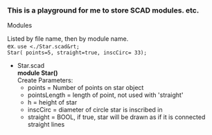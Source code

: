 <h3>
This is a playground for me to store SCAD modules. etc.
</h3>

<p>Modules</p>
<p>Listed by file name, then by module name.<br/>
ex. <code>use &lt./Star.scad&rt;
Star( points=5, straight=true, inscCirc= 33);</code>

<ul>
    <li>Star.scad<br/>
        <strong>module Star()</strong><br/>
        Create
        Parameters:
        <ul>
        <li>points = Number of points on star object</li>
        <li>pointsLength = length of point, not used with 'straight'</li>
        <li>h = height of star</li>
        <li>inscCirc = diameter of circle star is inscribed in</li>
        <li>straight = BOOL, if true, star will be drawn as if it is connected straight lines</li>
        </ul>
    </li>
</ul>
